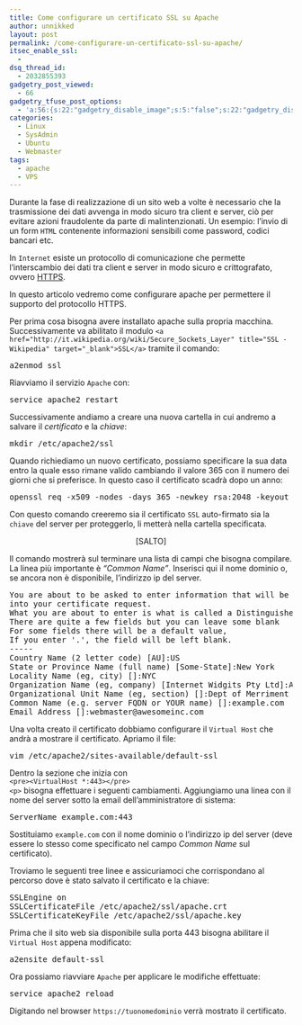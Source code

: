 ```yaml
---
title: Come configurare un certificato SSL su Apache
author: unnikked
layout: post
permalink: /come-configurare-un-certificato-ssl-su-apache/
itsec_enable_ssl:
  - 
dsq_thread_id:
  - 2032855393
gadgetry_post_viewed:
  - 66
gadgetry_tfuse_post_options:
  - 'a:56:{s:22:"gadgetry_disable_image";s:5:"false";s:22:"gadgetry_disable_video";s:5:"false";s:26:"gadgetry_disable_post_meta";s:5:"false";s:23:"gadgetry_disable_author";s:5:"false";s:31:"gadgetry_disable_published_date";s:5:"false";s:24:"gadgetry_disable_coments";s:5:"false";s:28:"gadgetry_disable_author_info";s:5:"false";s:19:"gadgetry_page_title";s:13:"default_title";s:21:"gadgetry_custom_title";s:0:"";s:21:"gadgetry_single_image";s:46:"/wp-content/uploads/2013/12/ssl-cover-logo.jpg";s:30:"gadgetry_single_img_dimensions";a:2:{i:0;s:3:"586";i:1;s:3:"319";}s:28:"gadgetry_single_img_position";s:9:"alignleft";s:24:"gadgetry_thumbnail_image";s:46:"/wp-content/uploads/2013/12/ssl-cover-logo.jpg";s:27:"gadgetry_thumbnail_position";s:7:"noalign";s:19:"gadgetry_video_link";s:0:"";s:25:"gadgetry_video_dimensions";a:2:{i:0;s:3:"590";i:1;s:3:"191";}s:23:"gadgetry_video_position";s:10:"alignright";s:23:"gadgetry_header_element";s:7:"without";s:22:"gadgetry_select_slider";s:2:"-1";s:17:"gadgetry_page_map";s:0:"";s:25:"gadgetry_content_ads_post";s:4:"true";s:21:"gadgetry_top_ad_space";s:5:"false";s:21:"gadgetry_top_ad_image";s:0:"";s:19:"gadgetry_top_ad_url";s:0:"";s:23:"gadgetry_top_ad_adsense";s:0:"";s:28:"gadgetry_bfcontent_ads_space";s:5:"false";s:23:"gadgetry_bfcontent_type";s:5:"image";s:25:"gadgetry_bfcontent_number";s:3:"one";s:29:"gadgetry_bfcontent_ads_image1";s:0:"";s:27:"gadgetry_bfcontent_ads_url1";s:0:"";s:31:"gadgetry_bfcontent_ads_adsense1";s:0:"";s:29:"gadgetry_bfcontent_ads_image2";s:0:"";s:27:"gadgetry_bfcontent_ads_url2";s:0:"";s:31:"gadgetry_bfcontent_ads_adsense2";s:0:"";s:29:"gadgetry_bfcontent_ads_image3";s:0:"";s:27:"gadgetry_bfcontent_ads_url3";s:0:"";s:31:"gadgetry_bfcontent_ads_adsense3";s:0:"";s:29:"gadgetry_bfcontent_ads_image4";s:0:"";s:27:"gadgetry_bfcontent_ads_url4";s:0:"";s:31:"gadgetry_bfcontent_ads_adsense4";s:0:"";s:29:"gadgetry_bfcontent_ads_image5";s:0:"";s:27:"gadgetry_bfcontent_ads_url5";s:0:"";s:31:"gadgetry_bfcontent_ads_adsense5";s:0:"";s:29:"gadgetry_bfcontent_ads_image6";s:0:"";s:27:"gadgetry_bfcontent_ads_url6";s:0:"";s:31:"gadgetry_bfcontent_ads_adsense6";s:0:"";s:29:"gadgetry_bfcontent_ads_image7";s:0:"";s:27:"gadgetry_bfcontent_ads_url7";s:0:"";s:31:"gadgetry_bfcontent_ads_adsense7";s:0:"";s:19:"gadgetry_hook_space";s:5:"false";s:19:"gadgetry_hook_image";s:0:"";s:17:"gadgetry_hook_url";s:0:"";s:21:"gadgetry_hook_adsense";s:0:"";s:25:"gadgetry_content_subtitle";s:0:"";s:20:"gadgetry_content_top";s:0:"";s:23:"gadgetry_content_bottom";s:0:"";}'
categories:
  - Linux
  - SysAdmin
  - Ubuntu
  - Webmaster
tags:
  - apache
  - VPS
---
```

<div align="center">
  <!-- unnikked - responsive - header --><ins class="adsbygoogle" style="display:block" data-ad-client="ca-pub-3846608868139288" data-ad-slot="2778724254" data-ad-format="auto"></ins>
</div>

  


Durante la fase di realizzazione di un sito web a volte è necessario che la trasmissione dei dati avvenga in modo sicuro tra client e server, ciò per evitare azioni fraudolente da parte di malintenzionati. Un esempio: l&#8217;invio di un form `HTML` contenente informazioni sensibili come password, codici bancari etc. 

In `Internet` esiste un protocollo di comunicazione che permette l&#8217;interscambio dei dati tra client e server in modo sicuro e crittografato, ovvero <a href="http://it.wikipedia.org/wiki/HTTPS" title="HTTPS - Wikipedia" target="_blank">HTTPS</a>. 

In questo articolo vedremo come configurare apache per permettere il supporto del protocollo HTTPS.

Per prima cosa bisogna avere installato apache sulla propria macchina. Successivamente va abilitato il modulo `<a href="http://it.wikipedia.org/wiki/Secure_Sockets_Layer" title="SSL - Wikipedia" target="_blank">SSL</a>` tramite il comando:

<pre class="lang:sh decode:true">a2enmod ssl</pre>

Riavviamo il servizio `Apache` con:

<pre class="lang:sh decode:true">service apache2 restart</pre>

Successivamente andiamo a creare una nuova cartella in cui andremo a salvare il *certificato* e la *chiave*:

<pre class="lang:sh decode:true">mkdir /etc/apache2/ssl</pre>

Quando richiediamo un nuovo certificato, possiamo specificare la sua data entro la quale esso rimane valido cambiando il valore 365 con il numero dei giorni che si preferisce. In questo caso il certificato scadrà dopo un anno:

<pre class="lang:sh decode:true">openssl req -x509 -nodes -days 365 -newkey rsa:2048 -keyout /etc/apache2/ssl/apache.key -out /etc/apache2/ssl/apache.crt</pre>

Con questo comando creeremo sia il certificato `SSL` auto-firmato sia la `chiave` del server per proteggerlo, li metterà nella cartella specificata.

<p align="center">
  [SALTO] 
  
  <p>
    Il comando mostrerà sul terminare una lista di campi che bisogna compilare. La linea più importante è <em>&#8220;Common Name&#8221;</em>. Inserisci qui il nome dominio o, se ancora non è disponibile, l&#8217;indirizzo ip del server.
  </p>
  
  <pre class="lang:default highlight:0 decode:true">You are about to be asked to enter information that will be incorporated
into your certificate request.
What you are about to enter is what is called a Distinguished Name or a DN.
There are quite a few fields but you can leave some blank
For some fields there will be a default value,
If you enter '.', the field will be left blank.
-----
Country Name (2 letter code) [AU]:US
State or Province Name (full name) [Some-State]:New York
Locality Name (eg, city) []:NYC
Organization Name (eg, company) [Internet Widgits Pty Ltd]:Awesome Inc
Organizational Unit Name (eg, section) []:Dept of Merriment
Common Name (e.g. server FQDN or YOUR name) []:example.com                  
Email Address []:webmaster@awesomeinc.com</pre>
  
  <p>
    Una volta creato il certificato dobbiamo configurare il <code>Virtual Host</code> che andrà a mostrare il certificato. Apriamo il file:
  </p>
  
  <pre class="lang:sh decode:true">vim /etc/apache2/sites-available/default-ssl</pre>
  
  <p>
    Dentro la sezione che inizia con <code>
&lt;pre>&lt;VirtualHost *:443>&lt;/pre>
&lt;p></code> bisogna effettuare i seguenti cambiamenti. Aggiungiamo una linea con il nome del server sotto la email dell&#8217;amministratore di sistema:
  </p>
  
  <pre class="lang:sh decode:true">ServerName example.com:443</pre>
  
  <p>
    Sostituiamo <code>example.com</code> con il nome dominio o l&#8217;indirizzo ip del server (deve essere lo stesso come specificato nel campo <em>Common Name</em> sul certificato).
  </p>
  
  <p>
    Troviamo le seguenti tree linee e assicuriamoci che corrispondano al percorso dove è stato salvato il certificato e la chiave:
  </p>
  
  <pre class="lang:sh decode:true">SSLEngine on
SSLCertificateFile /etc/apache2/ssl/apache.crt
SSLCertificateKeyFile /etc/apache2/ssl/apache.key</pre>
  
  <p>
    Prima che il sito web sia disponibile sulla porta 443 bisogna abilitare il <code>Virtual Host</code> appena modificato:
  </p>
  
  <pre class="lang:sh decode:true">a2ensite default-ssl</pre>
  
  <p>
    Ora possiamo riavviare <code>Apache</code> per applicare le modifiche effettuate:
  </p>
  
  <pre class="lang:sh decode:true">service apache2 reload</pre>
  
  <p>
    Digitando nel browser <code>https://tuonomedominio</code> verrà mostrato il certificato.
  </p>
  
  <br />
  
  <div align="center">
    <!-- unnikked - responsive - footer --><ins class="adsbygoogle" style="display:block" data-ad-client="ca-pub-3846608868139288" data-ad-slot="4255457452" data-ad-format="auto"></ins>
  </div>